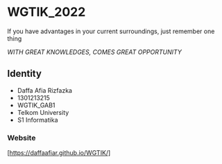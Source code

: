 # WGTIK_2022
If you have advantages in your current surroundings, just remember one thing

*WITH GREAT KNOWLEDGES, COMES GREAT OPPORTUNITY*

## Identity
- Daffa Afia Rizfazka
- 1301213215
- WGTIK_GAB1
- Telkom University
- S1 Informatika


### Website
[https://daffaafiar.github.io/WGTIK/]
